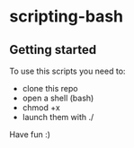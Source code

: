 # scripting-bash



## Getting started

To use this scripts you need to:

- clone this repo
- open a shell (bash)
- chmod +x 
- launch them with ./<scriptname>

Have fun :)
